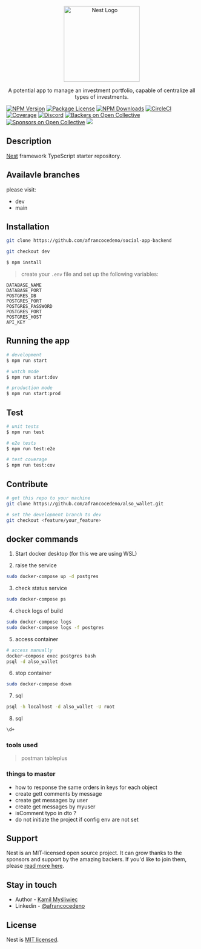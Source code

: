 <p align="center">
  <a href="http://nestjs.com/" target="blank"><img src="https://nestjs.com/img/logo-small.svg" width="200" alt="Nest Logo" /></a>
</p>

[circleci-image]: https://img.shields.io/circleci/build/github/nestjs/nest/master?token=abc123def456
[circleci-url]: https://circleci.com/gh/nestjs/nest

  <p align="center">A potential app to manage an investment portfolio, capable of centralize all types of investments.</p>
    <p align="left">
<a href="https://www.npmjs.com/~nestjscore" target="_blank"><img src="https://img.shields.io/npm/v/@nestjs/core.svg" alt="NPM Version" /></a>
<a href="https://www.npmjs.com/~nestjscore" target="_blank"><img src="https://img.shields.io/npm/l/@nestjs/core.svg" alt="Package License" /></a>
<a href="https://www.npmjs.com/~nestjscore" target="_blank"><img src="https://img.shields.io/npm/dm/@nestjs/common.svg" alt="NPM Downloads" /></a>
<a href="https://circleci.com/gh/nestjs/nest" target="_blank"><img src="https://img.shields.io/circleci/build/github/nestjs/nest/master" alt="CircleCI" /></a>
<a href="https://coveralls.io/github/nestjs/nest?branch=master" target="_blank"><img src="https://coveralls.io/repos/github/nestjs/nest/badge.svg?branch=master#9" alt="Coverage" /></a>
<a href="https://discord.gg/G7Qnnhy" target="_blank"><img src="https://img.shields.io/badge/discord-online-brightgreen.svg" alt="Discord"/></a>
<a href="https://opencollective.com/nest#backer" target="_blank"><img src="https://opencollective.com/nest/backers/badge.svg" alt="Backers on Open Collective" /></a>
<a href="https://opencollective.com/nest#sponsor" target="_blank"><img src="https://opencollective.com/nest/sponsors/badge.svg" alt="Sponsors on Open Collective" /></a>
  <a href="https://paypal.me/kamilmysliwiec" target="_blank"><img src="https://img.shields.io/badge/Donate-PayPal-ff3f59.svg"/></a>
<!--     <a href="https://opencollective.com/nest#sponsor"  target="_blank"><img src="https://img.shields.io/badge/Support%20us-Open%20Collective-41B883.svg" alt="Support us"></a>
  <a href="https://twitter.com/nestframework" target="_blank"><img src="https://img.shields.io/twitter/follow/nestframework.svg?style=social&label=Follow"></a> -->
</p>
  <!--[![Backers on Open Collective](https://opencollective.com/nest/backers/badge.svg)](https://opencollective.com/nest#backer)
  [![Sponsors on Open Collective](https://opencollective.com/nest/sponsors/badge.svg)](https://opencollective.com/nest#sponsor)-->

## Description

[Nest](https://github.com/nestjs/nest) framework TypeScript starter repository.

## Availavle branches
please visit: 
- dev
- main

## Installation

```bash
git clone https://github.com/afrancocedeno/social-app-backend
```

```bash
git checkout dev
```

```bash
$ npm install
```

> create your `.env` file and set up the following variables:
```
DATABASE_NAME
DATABASE_PORT
POSTGRES_DB
POSTGRES_PORT
POSTGRES_PASSWORD
POSTGRES_PORT
POSTGRES_HOST
API_KEY
```

## Running the app

```bash
# development
$ npm run start

# watch mode
$ npm run start:dev

# production mode
$ npm run start:prod
```

## Test

```bash
# unit tests
$ npm run test

# e2e tests
$ npm run test:e2e

# test coverage
$ npm run test:cov
```

## Contribute

```bash
# get this repo to your machine
git clone https://github.com/afrancocedeno/also_wallet.git
```

```bash
# set the development branch to dev
git checkout <feature/your_feature>
```

## docker commands

1. Start docker desktop (for this we are using WSL)

2. raise the service
```bash
sudo docker-compose up -d postgres
```

3. check status service
```bash
sudo docker-compose ps
```

4. check logs of build
```bash
sudo docker-compose logs
sudo docker-compose logs -f postgres
```

5. access container
```bash
# access manually
docker-compose exec postgres bash
psql -d also_wallet
```

6. stop container
```bash
sudo docker-compose down
```

7. sql
```bash
psql -h localhost -d also_wallet -U root
```

8. sql
```bash
\d+
```

### tools used
> postman
> tableplus

### things to master
- how to response the same orders in keys for each object
- create gett comments by message
- create get messages by user
- create get messages by myuser
- isComment typo in dto ?
- do not initiate the project if config env are not set

## Support

Nest is an MIT-licensed open source project. It can grow thanks to the sponsors and support by the amazing backers. If you'd like to join them, please [read more here](https://docs.nestjs.com/support).

## Stay in touch

- Author - [Kamil Myśliwiec](https://kamilmysliwiec.com)
- Linkedin - [@afrancocedeno](https://www.linkedin.com/in/afrancocedeno/)

## License

Nest is [MIT licensed](LICENSE).

